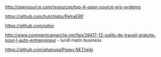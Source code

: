 http://opensource.com/resources/top-4-open-source-erp-systems


https://github.com/hutchlabs/PetraERP

https://github.com/odoo


http://www.commentcamarche.net/faq/28417-12-outils-de-travail-gratuits-pour-l-auto-entrepreneur - lundi matin business


https://github.com/ahanusa/Peasy.NET/wiki

